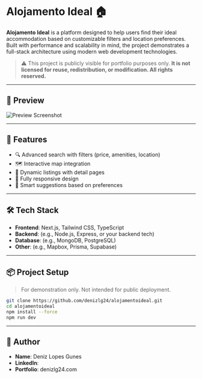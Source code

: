 # Alojamento Ideal 🏠

**Alojamento Ideal** is a platform designed to help users find their ideal accommodation based on customizable filters and location preferences. Built with performance and scalability in mind, the project demonstrates a full-stack architecture using modern web development technologies.

> ⚠️ This project is publicly visible for portfolio purposes only. **It is not licensed for reuse, redistribution, or modification. All rights reserved.**

---

## 📸 Preview

![Preview Screenshot](link-to-your-screenshot.png) <!-- Replace with actual image link if available -->

---

## 🚀 Features

- 🔍 Advanced search with filters (price, amenities, location)
- 🗺️ Interactive map integration
- 📄 Dynamic listings with detail pages
- 📱 Fully responsive design
- 🧠 Smart suggestions based on preferences

---

## 🛠️ Tech Stack

- **Frontend**: Next.js, Tailwind CSS, TypeScript
- **Backend**: (e.g., Node.js, Express, or your backend tech)
- **Database**: (e.g., MongoDB, PostgreSQL)
- **Other**: (e.g., Mapbox, Prisma, Supabase)

---

## 📦 Project Setup

> For demonstration only. Not intended for public deployment.

```bash
git clone https://github.com/denizlg24/alojamentoideal.git
cd alojamentoideal
npm install --force
npm run dev
```
---

## 👤 Author
- **Name**: Deniz Lopes Gunes
- **LinkedIn**:
- **Portfolio**: denizlg24.com
